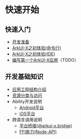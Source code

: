 # 快速开始

## 快速入门

- [开发准备](start-overview.md)
- [ArkUI-X之初体验(命令行)](start-with-ace-tools.md)
- [ArkUI-X之初体验(IDE)](start-with-deveco-studio.md)
- [编写第一个ArkUI-X应用](start-with-ets-stage.md)（TODO）

## 开发基础知识

- [应用工程结构介绍](package-structure-guide.md)
- [资源分类与访问](resource-categories-and-access.md)
- Ability开发说明
  - [Android平台](start-with-ability-on-android.md)
  - [iOS平台](start-with-ability-on-ios.md)
- 跨语言调用说明
  - [平台桥接(@arkui-x.bridge)](platform-bridge-introduction.md)
  - [FFI能力(Node-API)](ffi-napi-introduction.md)